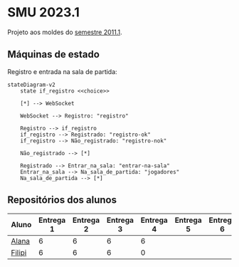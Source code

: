 # SMU 2023.1

Projeto aos moldes do [semestre 2011.1](https://github.com/boidacarapreta/smu20211/milestones?direction=asc&sort=due_date&state=closed).

## Máquinas de estado

Registro e entrada na sala de partida:

```mermaid
stateDiagram-v2
    state if_registro <<choice>>

    [*] --> WebSocket

    WebSocket --> Registro: "registro"

    Registro --> if_registro
    if_registro --> Registrado: "registro-ok"
    if_registro --> Não_registrado: "registro-nok"

    Não_registrado --> [*]

    Registrado --> Entrar_na_sala: "entrar-na-sala"
    Entrar_na_sala --> Na_sala_de_partida: "jogadores"
    Na_sala_de_partida --> [*]
```

## Repositórios dos alunos

| Aluno                                                 | Entrega 1 | Entrega 2 | Entrega 3 | Entrega 4 | Entrega 5 | Entrega 6 | Entrega 7 | Entrega 8 |
| ----------------------------------------------------- | --------- | --------- | --------- | --------- | --------- | --------- | --------- | --------- |
| [Alana](https://github.com/alanamandim/smu20231)      | 6         | 6         | 6         | 6         |           |           |           |           |
| [Filipi](https://github.com/VirgilioFilipi/SMU2023.1) | 6         | 6         | 6         | 0         |           |           |           |           |
